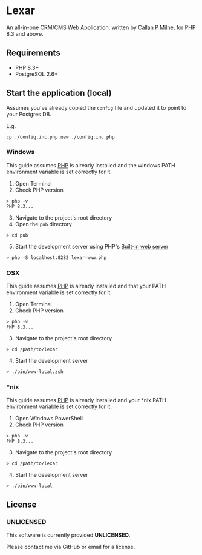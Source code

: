 # Lexar

An all-in-one CRM/CMS Web Application, written by [Callan P Milne](https://github.com/callanpmilne/), for PHP 8.3 and above.

## Requirements

* PHP 8.3+
* PostgreSQL 2.6+

## Start the application (local)

Assumes you've already copied the `config` file and updated it to point to your Postgres DB.

E.g.
```
cp ./config.inc.php.new ./config.inc.php
```

### Windows

This guide assumes [PHP](https://www.php.net) is already installed and the windows PATH environment variable is set correctly for it.

1. Open Terminal
2. Check PHP version
  ```
  > php -v
  PHP 8.3...
  ```
3. Navigate to the project's root directory
4. Open the `pub` directory
  ```
  > cd pub
  ```
5. Start the development server using PHP's [Built-in web server](https://www.php.net/manual/en/features.commandline.webserver.php)
  ```
  > php -S localhost:8282 lexar-www.php
  ```

### OSX

This guide assumes [PHP](https://www.php.net) is already installed and that your PATH environment variable is set correctly for it.

1. Open Terminal
2. Check PHP version
  ```
  > php -v
  PHP 8.3...
  ```
3. Navigate to the project's root directory
  ```
  > cd /path/to/lexar
  ```
4. Start the development server
  ```
  > ./bin/www-local.zsh
  ```

### *nix

This guide assumes [PHP](https://www.php.net) is already installed and your *nix PATH environment variable is set correctly for it.

1. Open Windows PowerShell
2. Check PHP version
  ```
  > php -v
  PHP 8.3...
  ```
3. Navigate to the project's root directory
  ```
  > cd /path/to/lexar
  ```
4. Start the development server
  ```
  > ./bin/www-local
  ```

## License

### UNLICENSED

This software is currently provided **UNLICENSED**.

Please contact me via GitHub or email for a license. 

